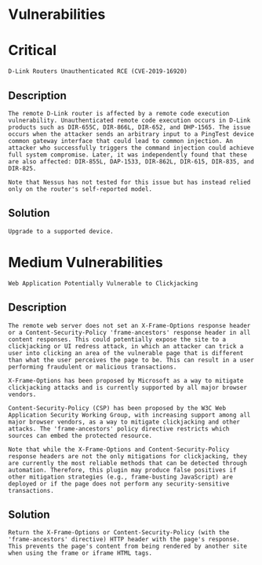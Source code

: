 # Vulnerabilities

# Critical  
    D-Link Routers Unauthenticated RCE (CVE-2019-16920)
## Description
    The remote D-Link router is affected by a remote code execution vulnerability. Unauthenticated remote code execution occurs in D-Link products such as DIR-655C, DIR-866L, DIR-652, and DHP-1565. The issue occurs when the attacker sends an arbitrary input to a PingTest device common gateway interface that could lead to common injection. An attacker who successfully triggers the command injection could achieve full system compromise. Later, it was independently found that these are also affected: DIR-855L, DAP-1533, DIR-862L, DIR-615, DIR-835, and DIR-825.

    Note that Nessus has not tested for this issue but has instead relied only on the router's self-reported model.

## Solution
    Upgrade to a supported device.

# Medium Vulnerabilities
    Web Application Potentially Vulnerable to Clickjacking
## Description
    The remote web server does not set an X-Frame-Options response header or a Content-Security-Policy 'frame-ancestors' response header in all content responses. This could potentially expose the site to a clickjacking or UI redress attack, in which an attacker can trick a user into clicking an area of the vulnerable page that is different than what the user perceives the page to be. This can result in a user performing fraudulent or malicious transactions.

    X-Frame-Options has been proposed by Microsoft as a way to mitigate clickjacking attacks and is currently supported by all major browser vendors.

    Content-Security-Policy (CSP) has been proposed by the W3C Web Application Security Working Group, with increasing support among all major browser vendors, as a way to mitigate clickjacking and other attacks. The 'frame-ancestors' policy directive restricts which sources can embed the protected resource.

    Note that while the X-Frame-Options and Content-Security-Policy response headers are not the only mitigations for clickjacking, they are currently the most reliable methods that can be detected through automation. Therefore, this plugin may produce false positives if other mitigation strategies (e.g., frame-busting JavaScript) are deployed or if the page does not perform any security-sensitive transactions.
## Solution
    Return the X-Frame-Options or Content-Security-Policy (with the 'frame-ancestors' directive) HTTP header with the page's response.
    This prevents the page's content from being rendered by another site when using the frame or iframe HTML tags.